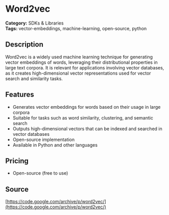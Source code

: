 # Word2vec

**Category:** SDKs & Libraries  
**Tags:** vector-embeddings, machine-learning, open-source, python

## Description
Word2vec is a widely used machine learning technique for generating vector embeddings of words, leveraging their distributional properties in large text corpora. It is relevant for applications involving vector databases, as it creates high-dimensional vector representations used for vector search and similarity tasks.

## Features
- Generates vector embeddings for words based on their usage in large corpora
- Suitable for tasks such as word similarity, clustering, and semantic search
- Outputs high-dimensional vectors that can be indexed and searched in vector databases
- Open-source implementation
- Available in Python and other languages

## Pricing
- Open-source (free to use)

## Source
[https://code.google.com/archive/p/word2vec/](https://code.google.com/archive/p/word2vec/)